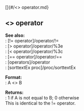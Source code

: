 []{#/&lt;&gt; operator.md}    
## \<\> operator    
**See also:**    
:   [!= operator]/operator/!=    
:   [\> operator]/operator/%3e    
:   [\< operator]/operator/%3c    
:   [== operator]/operator/==    
:   [operators]/operator    
:   [sorttextEx proc]/proc/sorttextEx    
<!-- -->    
**Format:**    
:   A \<\> B    
<!-- -->    
**Returns:**    
:   1 if A is not equal to B; 0 otherwise    
This is identical to the != operator.  